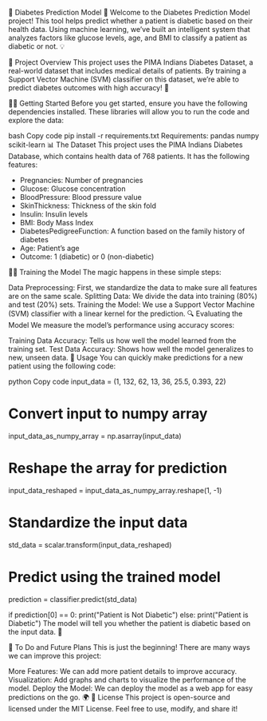 🌟 Diabetes Prediction Model 🚀
Welcome to the Diabetes Prediction Model project! This tool helps predict whether a patient is diabetic based on their health data. Using machine learning, we’ve built an intelligent system that analyzes factors like glucose levels, age, and BMI to classify a patient as diabetic or not. 💡

🎯 Project Overview
This project uses the PIMA Indians Diabetes Dataset, a real-world dataset that includes medical details of patients. By training a Support Vector Machine (SVM) classifier on this dataset, we’re able to predict diabetes outcomes with high accuracy! 🏥

🧑‍💻 Getting Started
Before you get started, ensure you have the following dependencies installed. These libraries will allow you to run the code and explore the data:

bash
Copy code
pip install -r requirements.txt
Requirements:
pandas
numpy
scikit-learn
📊 The Dataset
This project uses the PIMA Indians Diabetes Database, which contains health data of 768 patients. It has the following features:

- Pregnancies: Number of pregnancies
- Glucose: Glucose concentration
- BloodPressure: Blood pressure value
- SkinThickness: Thickness of the skin fold
- Insulin: Insulin levels
- BMI: Body Mass Index
- DiabetesPedigreeFunction: A function based on the family history of diabetes
- Age: Patient’s age
- Outcome: 1 (diabetic) or 0 (non-diabetic)

🏋️‍♂️ Training the Model
The magic happens in these simple steps:

Data Preprocessing: First, we standardize the data to make sure all features are on the same scale.
Splitting Data: We divide the data into training (80%) and test (20%) sets.
Training the Model: We use a Support Vector Machine (SVM) classifier with a linear kernel for the prediction.
🔍 Evaluating the Model
We measure the model’s performance using accuracy scores:

Training Data Accuracy: Tells us how well the model learned from the training set.
Test Data Accuracy: Shows how well the model generalizes to new, unseen data.
🚀 Usage
You can quickly make predictions for a new patient using the following code:

python
Copy code
input_data = (1, 132, 62, 13, 36, 25.5, 0.393, 22)

# Convert input to numpy array
input_data_as_numpy_array = np.asarray(input_data)

# Reshape the array for prediction
input_data_reshaped = input_data_as_numpy_array.reshape(1, -1)

# Standardize the input data
std_data = scalar.transform(input_data_reshaped)

# Predict using the trained model
prediction = classifier.predict(std_data)

if prediction[0] == 0:
    print("Patient is Not Diabetic")
else:
    print("Patient is Diabetic")
The model will tell you whether the patient is diabetic based on the input data. 🌟

🚧 To Do and Future Plans
This is just the beginning! There are many ways we can improve this project:

More Features: We can add more patient details to improve accuracy.
Visualization: Add graphs and charts to visualize the performance of the model.
Deploy the Model: We can deploy the model as a web app for easy predictions on the go. 🌍
📜 License
This project is open-source and licensed under the MIT License. Feel free to use, modify, and share it!